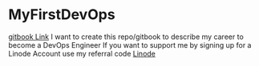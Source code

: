 # MyFirstDevOps
[gitbook Link](https://martinfeineis.gitbook.io/my-devops-career/)
I want to create this repo/gitbook to describe my career to become a DevOps Engineer
If you want to support me by signing up for a Linode Account use my referral code [Linode](https://www.linode.com/?r=b129a2c77de98452aa357c25d0ea2f78f7dcda4f)
